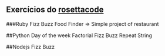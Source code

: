 ## Exercícios do [rosettacode](http://rosettacode.org/wiki/Category:Programming_Tasks)

###Ruby
        Fizz Buzz
        Food Finder => Simple project of restaurant

##Python
	Day of the week
	Factorial
	Fizz Buzz
	Repeat String

##Nodejs
	Fizz Buzz
